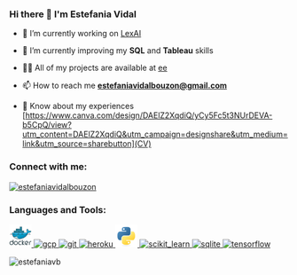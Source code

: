 ### Hi there 👋 I'm Estefania Vidal

- 🔭 I’m currently working on [LexAI](https://lexai.herokuapp.com)

- 🌱 I’m currently improving my **SQL** and **Tableau** skills

- 👨‍💻 All of my projects are available at [ee](ee)

- 📫 How to reach me **estefaniavidalbouzon@gmail.com**

- 📄 Know about my experiences [https://www.canva.com/design/DAElZ2XqdiQ/yCy5Fc5t3NUrDEVA-b5CpQ/view?utm_content=DAElZ2XqdiQ&utm_campaign=designshare&utm_medium=link&utm_source=sharebutton](CV)

<h3 align="left">Connect with me:</h3>
<p align="left">
<a href="https://linkedin.com/in/estefaniavidalbouzon" target="blank"><img align="center" src="https://raw.githubusercontent.com/rahuldkjain/github-profile-readme-generator/master/src/images/icons/Social/linked-in-alt.svg" alt="estefaniavidalbouzon" height="30" width="40" /></a>
</p>

<h3 align="left">Languages and Tools:</h3>
<p align="left"> <a href="https://www.docker.com/" target="_blank"> <img src="https://raw.githubusercontent.com/devicons/devicon/master/icons/docker/docker-original-wordmark.svg" alt="docker" width="40" height="40"/> </a> <a href="https://cloud.google.com" target="_blank"> <img src="https://www.vectorlogo.zone/logos/google_cloud/google_cloud-icon.svg" alt="gcp" width="40" height="40"/> </a> <a href="https://git-scm.com/" target="_blank"> <img src="https://www.vectorlogo.zone/logos/git-scm/git-scm-icon.svg" alt="git" width="40" height="40"/> </a> <a href="https://heroku.com" target="_blank"> <img src="https://www.vectorlogo.zone/logos/heroku/heroku-icon.svg" alt="heroku" width="40" height="40"/> </a> <a href="https://www.python.org" target="_blank"> <img src="https://raw.githubusercontent.com/devicons/devicon/master/icons/python/python-original.svg" alt="python" width="40" height="40"/> </a> <a href="https://scikit-learn.org/" target="_blank"> <img src="https://upload.wikimedia.org/wikipedia/commons/0/05/Scikit_learn_logo_small.svg" alt="scikit_learn" width="40" height="40"/> </a> <a href="https://www.sqlite.org/" target="_blank"> <img src="https://www.vectorlogo.zone/logos/sqlite/sqlite-icon.svg" alt="sqlite" width="40" height="40"/> </a> <a href="https://www.tensorflow.org" target="_blank"> <img src="https://www.vectorlogo.zone/logos/tensorflow/tensorflow-icon.svg" alt="tensorflow" width="40" height="40"/> </a> </p>

<p><img align="center" src="https://github-readme-stats.vercel.app/api/top-langs?username=estefaniavb&show_icons=true&locale=en&layout=compact" alt="estefaniavb" /></p>

